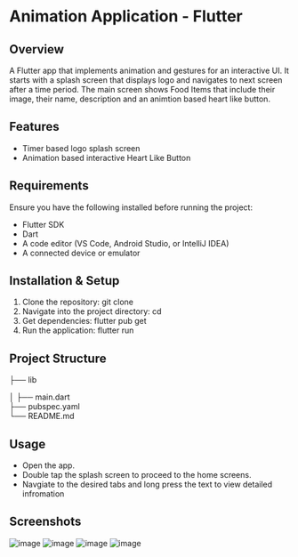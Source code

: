 # Animation Application - Flutter

## Overview
A Flutter app that implements animation and gestures for an interactive UI. It starts with a splash screen that displays logo and navigates to next screen after a time period. The main screen shows Food Items that include their image, their name, description and an animtion based heart like button. 

## Features

- Timer based logo splash screen
- Animation based interactive Heart Like Button

## Requirements
Ensure you have the following installed before running the project:
- Flutter SDK  
- Dart  
- A code editor (VS Code, Android Studio, or IntelliJ IDEA)  
- A connected device or emulator 

## Installation & Setup
1. Clone the repository:
   git clone <repository-url>
2. Navigate into the project directory:
   cd <project-folder>
3. Get dependencies:
   flutter pub get
4. Run the application:
   flutter run


## Project Structure
├── lib

│   ├── main.dart        
├── pubspec.yaml         
└── README.md     

## Usage

- Open the app.
- Double tap the splash screen to proceed to the home screens.
- Navgiate to the desired tabs and long press the text to view detailed infromation

## Screenshots

![image](https://github.com/user-attachments/assets/58888673-6e98-421b-8b6b-cd5a066a97dc)
![image](https://github.com/user-attachments/assets/191b576c-a446-4da0-8407-2822dea4476d)
![image](https://github.com/user-attachments/assets/b94f1647-5eba-4f81-aee9-4ff03b7342be)
![image](https://github.com/user-attachments/assets/1cd4d3cc-c20d-4553-a7dc-5075831cad14)




